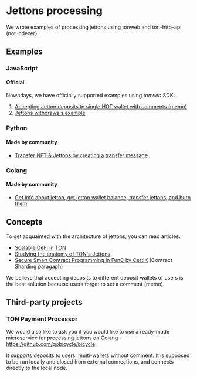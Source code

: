 # Jettons processing

We wrote examples of processing jettons using tonweb and ton-http-api (not indexer).


## Examples

### JavaScript

#### Official

Nowadays, we have officially supported examples using _tonweb_ SDK:

1. [Accepting Jetton deposits to single HOT wallet with comments (memo)](https://github.com/toncenter/examples/blob/main/deposits-jettons-single-wallet.js)
2. [Jettons withdrawals example](https://github.com/toncenter/examples/blob/main/jettons-withdrawals.js)

### Python

#### Made by community

- [Transfer NFT & Jettons by creating a transfer message](https://github.com/tonfactory/tonsdk#transfer-nft--jettons-by-creating-a-transfer-message-from-an-owner-wallet)

### Golang

#### Made by community

- [Get info about jetton, get jetton wallet balance, transfer jettons, and burn them](https://github.com/xssnick/tonutils-go#jettons)


## Concepts

To get acquainted with the architecture of jettons, you can read articles:
- [Scalable DeFi in TON](https://telegra.ph/Scalable-DeFi-in-TON-03-30)
- [Studying the anatomy of TON's Jettons](https://blog.ton.org/how-to-shard-your-ton-smart-contract-and-why-studying-the-anatomy-of-tons-jettons)
- [Secure Smart Contract Programming in FunC by CertiK](https://blog.ton.org/secure-smart-contract-programming-in-func) (Contract Sharding paragaph)

We believe that accepting deposits to different deposit wallets of users is the best solution because users forget to set a comment (memo).

## Third-party projects

### TON Payment Processor

We would also like to ask you if you would like to use a ready-made microservice for processing jettons on Golang - https://github.com/gobicycle/bicycle.

It supports deposits to users' multi-wallets without comment. It is supposed to be run locally and closed from external connections, and connects directly to the local node.